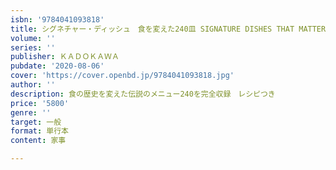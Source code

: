```yaml
---
isbn: '9784041093818'
title: シグネチャー・ディッシュ　食を変えた240皿 SIGNATURE DISHES THAT MATTER
volume: ''
series: ''
publisher: ＫＡＤＯＫＡＷＡ
pubdate: '2020-08-06'
cover: 'https://cover.openbd.jp/9784041093818.jpg'
author: ''
description: 食の歴史を変えた伝説のメニュー240を完全収録　レシピつき
price: '5800'
genre: ''
target: 一般
format: 単行本
content: 家事

---
```

